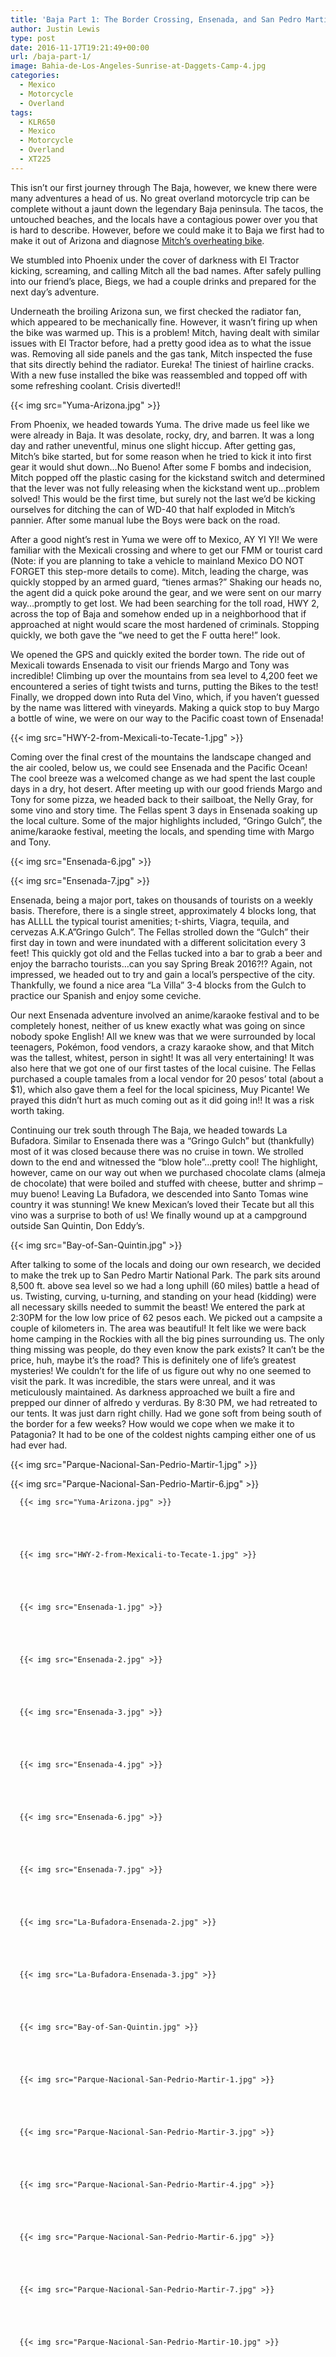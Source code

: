 ```yaml
---
title: 'Baja Part 1: The Border Crossing, Ensenada, and San Pedro Martir'
author: Justin Lewis
type: post
date: 2016-11-17T19:21:49+00:00
url: /baja-part-1/
image: Bahia-de-Los-Angeles-Sunrise-at-Daggets-Camp-4.jpg
categories:
  - Mexico
  - Motorcycle
  - Overland
tags:
  - KLR650
  - Mexico
  - Motorcycle
  - Overland
  - XT225
---
```

This isn’t our first journey through The Baja, however, we knew there were many adventures a head of us. No great overland motorcycle trip can be complete without a jaunt down the legendary Baja peninsula. The tacos, the untouched beaches, and the locals have a contagious power over you that is hard to describe. However, before we could make it to Baja we first had to make it out of Arizona and diagnose [Mitch’s overheating bike][1].

We stumbled into Phoenix under the cover of darkness with El Tractor kicking, screaming, and calling Mitch all the bad names. After safely pulling into our friend’s place, Biegs, we had a couple drinks and prepared for the next day’s adventure.

Underneath the broiling Arizona sun, we first checked the radiator fan, which appeared to be mechanically fine. However, it wasn’t firing up when the bike was warmed up. This is a problem! Mitch, having dealt with similar issues with El Tractor before, had a pretty good idea as to what the issue was. Removing all side panels and the gas tank, Mitch inspected the fuse that sits directly behind the radiator. Eureka! The tiniest of hairline cracks. With a new fuse installed the bike was reassembled and topped off with some refreshing coolant. Crisis diverted!!


  {{< img src="Yuma-Arizona.jpg" >}}
		      



From Phoenix, we headed towards Yuma. The drive made us feel like we were already in Baja. It was desolate, rocky, dry, and barren. It was a long day and rather uneventful, minus one slight hiccup. After getting gas, Mitch’s bike started, but for some reason when he tried to kick it into first gear it would shut down…No Bueno! After some F bombs and indecision, Mitch popped off the plastic casing for the kickstand switch and determined that the lever was not fully releasing when the kickstand went up…problem solved! This would be the first time, but surely not the last we’d be kicking ourselves for ditching the can of WD-40 that half exploded in Mitch’s pannier. After some manual lube the Boys were back on the road.

After a good night’s rest in Yuma we were off to Mexico, AY YI YI! We were familiar with the Mexicali crossing and where to get our FMM or tourist card (Note: if you are planning to take a vehicle to mainland Mexico DO NOT FORGET this step-more details to come). Mitch, leading the charge, was quickly stopped by an armed guard, “tienes armas?” Shaking our heads no, the agent did a quick poke around the gear, and we were sent on our marry way…promptly to get lost. We had been searching for the toll road, HWY 2, across the top of Baja and somehow ended up in a neighborhood that if approached at night would scare the most hardened of criminals. Stopping quickly, we both gave the “we need to get the F outta here!” look.

We opened the GPS and quickly exited the border town. The ride out of Mexicali towards Ensenada to visit our friends Margo and Tony was incredible! Climbing up over the mountains from sea level to 4,200 feet we encountered a series of tight twists and turns, putting the Bikes to the test! Finally, we dropped down into Ruta del Vino, which, if you haven’t guessed by the name was littered with vineyards. Making a quick stop to buy Margo a bottle of wine, we were on our way to the Pacific coast town of Ensenada!


  {{< img src="HWY-2-from-Mexicali-to-Tecate-1.jpg" >}}
		      


Coming over the final crest of the mountains the landscape changed and the air cooled, below us, we could see Ensenada and the Pacific Ocean! The cool breeze was a welcomed change as we had spent the last couple days in a dry, hot desert. After meeting up with our good friends Margo and Tony for some pizza, we headed back to their sailboat, the Nelly Gray, for some vino and story time. The Fellas spent 3 days in Ensenada soaking up the local culture. Some of the major highlights included, “Gringo Gulch”, the anime/karaoke festival, meeting the locals, and spending time with Margo and Tony.


  {{< img src="Ensenada-6.jpg" >}}
		      


  {{< img src="Ensenada-7.jpg" >}}
		      


Ensenada, being a major port, takes on thousands of tourists on a weekly basis. Therefore, there is a single street, approximately 4 blocks long, that has ALLLL the typical tourist amenities; t-shirts, Viagra, tequila, and cervezas A.K.A”Gringo Gulch”. The Fellas strolled down the “Gulch” their first day in town and were inundated with a different solicitation every 3 feet! This quickly got old and the Fellas tucked into a bar to grab a beer and enjoy the barracho tourists…can you say Spring Break 2016?!? Again, not impressed, we headed out to try and gain a local’s perspective of the city. Thankfully, we found a nice area “La Villa” 3-4 blocks from the Gulch to practice our Spanish and enjoy some ceviche.

Our next Ensenada adventure involved an anime/karaoke festival and to be completely honest, neither of us knew exactly what was going on since nobody spoke English! All we knew was that we were surrounded by local teenagers, Pokémon, food vendors, a crazy karaoke show, and that Mitch was the tallest, whitest, person in sight! It was all very entertaining! It was also here that we got one of our first tastes of the local cuisine. The Fellas purchased a couple tamales from a local vendor for 20 pesos’ total (about a $1), which also gave them a feel for the local spiciness, Muy Picante! We prayed this didn’t hurt as much coming out as it did going in!! It was a risk worth taking.



Continuing our trek south through The Baja, we headed towards La Bufadora. Similar to Ensenada there was a “Gringo Gulch” but (thankfully) most of it was closed because there was no cruise in town. We strolled down to the end and witnessed the “blow hole”…pretty cool! The highlight, however, came on our way out when we purchased chocolate clams (almeja de chocolate) that were boiled and stuffed with cheese, butter and shrimp – muy bueno! Leaving La Bufadora, we descended into Santo Tomas wine country it was stunning! We knew Mexican’s loved their Tecate but all this vino was a surprise to both of us! We finally wound up at a campground outside San Quintin, Don Eddy’s.


  {{< img src="Bay-of-San-Quintin.jpg" >}}
		      


After talking to some of the locals and doing our own research, we decided to make the trek up to San Pedro Martir National Park. The park sits around 8,500 ft. above sea level so we had a long uphill (60 miles) battle a head of us. Twisting, curving, u-turning, and standing on your head (kidding) were all necessary skills needed to summit the beast! We entered the park at 2:30PM for the low low price of 62 pesos each. We picked out a campsite a couple of kilometers in. The area was beautiful! It felt like we were back home camping in the Rockies with all the big pines surrounding us. The only thing missing was people, do they even know the park exists? It can’t be the price, huh, maybe it’s the road? This is definitely one of life’s greatest mysteries! We couldn’t for the life of us figure out why no one seemed to visit the park. It was incredible, the stars were unreal, and it was meticulously maintained. As darkness approached we built a fire and prepped our dinner of alfredo y verduras. By 8:30 PM, we had retreated to our tents. It was just darn right chilly. Had we gone soft from being south of the border for a few weeks? How would we cope when we make it to Patagonia? It had to be one of the coldest nights camping either one of us had ever had.


  {{< img src="Parque-Nacional-San-Pedrio-Martir-1.jpg" >}}
		      


  {{< img src="Parque-Nacional-San-Pedrio-Martir-6.jpg" >}}
		      





      {{< img src="Yuma-Arizona.jpg" >}}
                
    



      {{< img src="HWY-2-from-Mexicali-to-Tecate-1.jpg" >}}
                
    



      {{< img src="Ensenada-1.jpg" >}}
                
    



      {{< img src="Ensenada-2.jpg" >}}
                
    



      {{< img src="Ensenada-3.jpg" >}}
                
    



      {{< img src="Ensenada-4.jpg" >}}
                
    



      {{< img src="Ensenada-6.jpg" >}}
                
    



      {{< img src="Ensenada-7.jpg" >}}
                
    



      {{< img src="La-Bufadora-Ensenada-2.jpg" >}}
                
    



      {{< img src="La-Bufadora-Ensenada-3.jpg" >}}
                
    



      {{< img src="Bay-of-San-Quintin.jpg" >}}
                
    



      {{< img src="Parque-Nacional-San-Pedrio-Martir-1.jpg" >}}
                
    



      {{< img src="Parque-Nacional-San-Pedrio-Martir-3.jpg" >}}
                
    



      {{< img src="Parque-Nacional-San-Pedrio-Martir-4.jpg" >}}
                
    



      {{< img src="Parque-Nacional-San-Pedrio-Martir-6.jpg" >}}
                
    



      {{< img src="Parque-Nacional-San-Pedrio-Martir-7.jpg" >}}
                
    



      {{< img src="Parque-Nacional-San-Pedrio-Martir-10.jpg" >}}
                
    






 [1]: http://www.elevationupgrade.com/overland-motorcycle-trip-southwest-united-states-part-2/